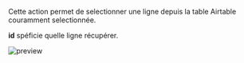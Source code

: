Cette action permet de selectionner une ligne depuis la table Airtable couramment selectionnée.

**id** spéficie quelle ligne récupérer.

![preview](/images/airtable/actions/retrieveRecord-fr.png)